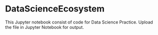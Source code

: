 # DataScienceEcosystem
This Jupyter notebook consist of code for Data Science Practice.
Upload the file in Jupyter Notebook for output.
